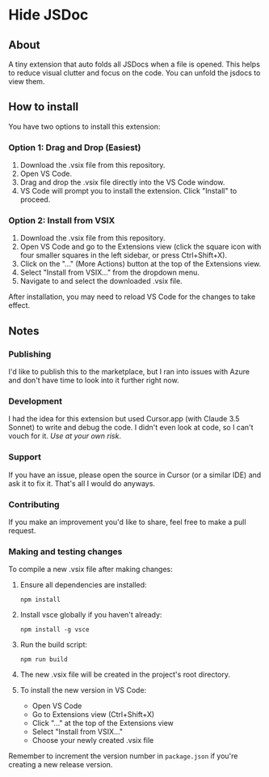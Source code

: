 # Hide JSDoc

## About

A tiny extension that auto folds all JSDocs when a file is opened.
This helps to reduce visual clutter and focus on the code.
You can unfold the jsdocs to view them.

## How to install

You have two options to install this extension:

### Option 1: Drag and Drop (Easiest)

1. Download the .vsix file from this repository.
2. Open VS Code.
3. Drag and drop the .vsix file directly into the VS Code window.
4. VS Code will prompt you to install the extension. Click "Install" to proceed.

### Option 2: Install from VSIX

1. Download the .vsix file from this repository.
2. Open VS Code and go to the Extensions view (click the square icon with four smaller squares in the left sidebar, or press Ctrl+Shift+X).
3. Click on the "..." (More Actions) button at the top of the Extensions view.
4. Select "Install from VSIX..." from the dropdown menu.
5. Navigate to and select the downloaded .vsix file.

After installation, you may need to reload VS Code for the changes to take effect.

## Notes

### Publishing

I'd like to publish this to the marketplace, but I ran into issues with Azure and don't have time to look into it further right now.

### Development

I had the idea for this extension but used Cursor.app (with Claude 3.5 Sonnet) to write and debug the code. I didn't even look at code, so I can't vouch for it. _Use at your own risk_.

### Support

If you have an issue, please open the source in Cursor (or a similar IDE) and ask it to fix it. That's all I would do anyways.

### Contributing

If you make an improvement you'd like to share, feel free to make a pull request.

### Making and testing changes

To compile a new .vsix file after making changes:

1. Ensure all dependencies are installed:

   ```
   npm install
   ```

2. Install vsce globally if you haven't already:

   ```
   npm install -g vsce
   ```

3. Run the build script:

   ```
   npm run build
   ```

4. The new .vsix file will be created in the project's root directory.

5. To install the new version in VS Code:
   - Open VS Code
   - Go to Extensions view (Ctrl+Shift+X)
   - Click "..." at the top of the Extensions view
   - Select "Install from VSIX..."
   - Choose your newly created .vsix file

Remember to increment the version number in `package.json` if you're creating a new release version.
